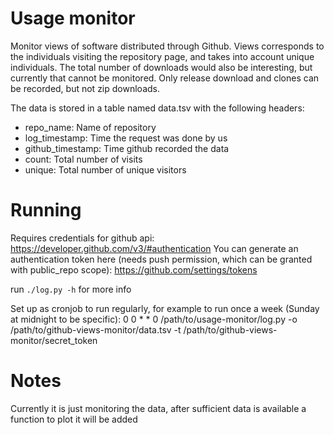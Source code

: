 # Usage monitor

Monitor views of software distributed through Github.
Views corresponds to the individuals visiting the repository page, and takes into account unique individuals.
The total number of downloads would also be interesting, but currently that cannot be monitored. Only release download and clones can be recorded, but not zip downloads.

The data is stored in a table named data.tsv with the following headers:
- repo_name: Name of repository
- log_timestamp: Time the request was done by us
- github_timestamp: Time github recorded the data
- count: Total number of visits
- unique: Total number of unique visitors

# Running

Requires credentials for github api:
https://developer.github.com/v3/#authentication
You can generate an authentication token here (needs push permission, which can be granted with public_repo scope):
https://github.com/settings/tokens

run `./log.py -h` for more info

Set up as cronjob to run regularly, for example to run once a week (Sunday at midnight to be specific):
0 0 * * 0 /path/to/usage-monitor/log.py -o /path/to/github-views-monitor/data.tsv -t /path/to/github-views-monitor/secret_token

# Notes
Currently it is just monitoring the data, after sufficient data is available a function to plot it will be added
